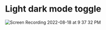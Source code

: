 # Light dark mode toggle

![Screen Recording 2022-08-18 at 9 37 32 PM](https://user-images.githubusercontent.com/19801577/185524084-fbf60120-40a4-4e21-bc30-14be10b7f1f2.gif)
